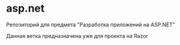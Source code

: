 # asp.net
Репозиторий для предмета "Разработка приложений на ASP.NET"

Данная ветка предназначена уже для проекта на Razor
